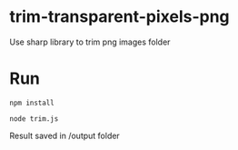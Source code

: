 # trim-transparent-pixels-png
Use sharp library to trim png images folder

# Run
`npm install`

`node trim.js`

Result saved in /output folder
